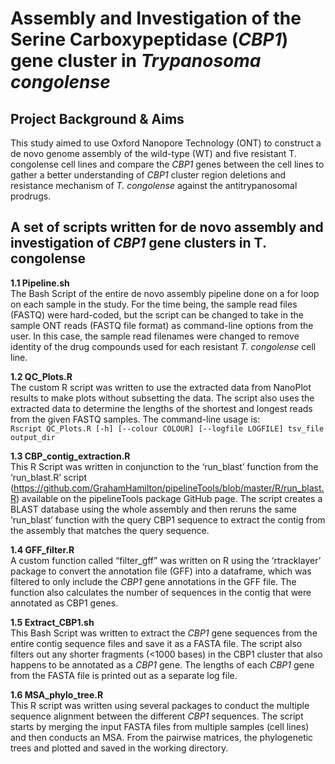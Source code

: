 # Assembly and Investigation of the Serine Carboxypeptidase (_CBP1_) gene cluster in _Trypanosoma congolense_
## Project Background & Aims
This study aimed to use Oxford Nanopore Technology (ONT) to construct a de novo genome assembly of the wild-type (WT) and five resistant T. congolense cell lines and compare the _CBP1_ genes between the cell lines to gather a better understanding of _CBP1_ cluster region deletions and resistance mechanism of _T. congolense_ against the antitrypanosomal prodrugs.


## A set of scripts written for de novo assembly and investigation of _CBP1_ gene clusters in T. congolense 
**1.1	Pipeline.sh** <br/>
The Bash Script of the entire de novo assembly pipeline done on a for loop on each sample in the study. For the time being, the sample read files (FASTQ) were hard-coded, but the script can be changed to take in the sample ONT reads (FASTQ file format) as command-line options from the user. In this case, the sample read filenames were changed to remove identity of the drug compounds used for each resistant _T. congolense_ cell line. <br/>

**1.2	QC_Plots.R**<br/>
The custom R script was written to use the extracted data from NanoPlot results to make plots without subsetting the data. The script also uses the extracted data to determine the lengths of the shortest and longest reads from the given FASTQ samples. The command-line usage is:<br/>
```Rscript QC_Plots.R [-h] [--colour COLOUR] [--logfile LOGFILE] tsv_file output_dir```<br/>

**1.3	CBP_contig_extraction.R**<br/>
This R Script was written in conjunction to the ‘run_blast’ function from the ‘run_blast.R’ script (https://github.com/GrahamHamilton/pipelineTools/blob/master/R/run_blast.R) available on the pipelineTools package GitHub page.  The script creates a BLAST database using the whole assembly and then reruns the same ‘run_blast’ function with the query CBP1 sequence to extract the contig from the assembly that matches the query sequence.<br/>

**1.4	GFF_filter.R**<br/>
A custom function called “filter_gff” was written on R using the ‘rtracklayer’ package to convert the annotation file (GFF) into a dataframe, which was filtered to only include the _CBP1_ gene annotations in the GFF file. The function also calculates the number of sequences in the contig that were annotated as CBP1 genes.<br/>

**1.5	Extract_CBP1.sh**<br/>
This Bash Script was written to extract the _CBP1_ gene sequences from the entire contig sequence files and save it as a FASTA file. The script also filters out any shorter fragments (<1000 bases) in the CBP1 cluster that also happens to be annotated as a _CBP1_ gene. The lengths of each _CBP1_ gene from the FASTA file is printed out as a separate log file.<br/>

**1.6	MSA_phylo_tree.R**<br/>
This R script was written using several packages to conduct the multiple sequence alignment between the different _CBP1_ sequences. The script starts by merging the input FASTA files from multiple samples (cell lines) and then conducts an MSA. From the pairwise matrices, the phylogenetic trees and plotted and saved in the working directory.<br/>

